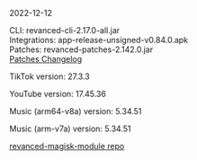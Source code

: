 2022-12-12
  
CLI: revanced-cli-2.17.0-all.jar  
Integrations: app-release-unsigned-v0.84.0.apk  
Patches: revanced-patches-2.142.0.jar  
[Patches Changelog](https://github.com/revanced/revanced-patches/releases/tag/v2.142.0)  

TikTok version: 27.3.3  

YouTube version: 17.45.36  

Music (arm64-v8a) version: 5.34.51  

Music (arm-v7a) version: 5.34.51  

[revanced-magisk-module repo](https://github.com/j-hc/revanced-magisk-module)
